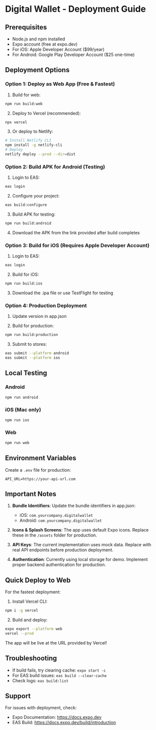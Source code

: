 # Digital Wallet - Deployment Guide

## Prerequisites
- Node.js and npm installed
- Expo account (free at expo.dev)
- For iOS: Apple Developer Account ($99/year)
- For Android: Google Play Developer Account ($25 one-time)

## Deployment Options

### Option 1: Deploy as Web App (Free & Fastest)

1. Build for web:
```bash
npm run build:web
```

2. Deploy to Vercel (recommended):
```bash
npx vercel
```

3. Or deploy to Netlify:
```bash
# Install Netlify CLI
npm install -g netlify-cli
# Deploy
netlify deploy --prod --dir=dist
```

### Option 2: Build APK for Android (Testing)

1. Login to EAS:
```bash
eas login
```

2. Configure your project:
```bash
eas build:configure
```

3. Build APK for testing:
```bash
npm run build:android
```

4. Download the APK from the link provided after build completes

### Option 3: Build for iOS (Requires Apple Developer Account)

1. Login to EAS:
```bash
eas login
```

2. Build for iOS:
```bash
npm run build:ios
```

3. Download the .ipa file or use TestFlight for testing

### Option 4: Production Deployment

1. Update version in app.json

2. Build for production:
```bash
npm run build:production
```

3. Submit to stores:
```bash
eas submit --platform android
eas submit --platform ios
```

## Local Testing

### Android
```bash
npm run android
```

### iOS (Mac only)
```bash
npm run ios
```

### Web
```bash
npm run web
```

## Environment Variables

Create a `.env` file for production:
```
API_URL=https://your-api-url.com
```

## Important Notes

1. **Bundle Identifiers**: Update the bundle identifiers in app.json:
   - iOS: `com.yourcompany.digitalwallet`
   - Android: `com.yourcompany.digitalwallet`

2. **Icons & Splash Screens**: The app uses default Expo icons. Replace these in the `/assets` folder for production.

3. **API Keys**: The current implementation uses mock data. Replace with real API endpoints before production deployment.

4. **Authentication**: Currently using local storage for demo. Implement proper backend authentication for production.

## Quick Deploy to Web

For the fastest deployment:

1. Install Vercel CLI:
```bash
npm i -g vercel
```

2. Build and deploy:
```bash
expo export --platform web
vercel --prod
```

The app will be live at the URL provided by Vercel!

## Troubleshooting

- If build fails, try clearing cache: `expo start -c`
- For EAS build issues: `eas build --clear-cache`
- Check logs: `eas build:list`

## Support

For issues with deployment, check:
- Expo Documentation: https://docs.expo.dev
- EAS Build: https://docs.expo.dev/build/introduction